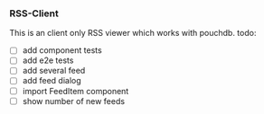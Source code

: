 ### RSS-Client

This is an client only RSS viewer which works with pouchdb.
todo:

- [ ] add component tests
- [ ] add e2e tests
- [ ] add several feed
- [ ] add feed dialog
- [ ] import FeedItem component
- [ ] show number of new feeds